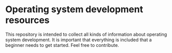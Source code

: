 # Operating system development resources

This repository is intended to collect all kinds of information about operating system development. It is important that everything is included that a beginner needs to get started. Feel free to contribute.